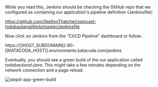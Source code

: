 While you read this, Jenkins should be checking the GitHub repo that we configured as containing our application's pipeline definition (Jenkinsfile):

https://github.com/SkeltonThatcher/spincast-todobackend/blob/master/Jenkinsfile

Now click on Jenkins from the "CI/CD Pipeline" dashboard or follow:

https://[[HOST_SUBDOMAIN]]-80-[[KATACODA_HOST]].environments.katacoda.com/jenkins

Eventually, you should see a green build of the our application called *todobackend-java*. This might take a few minutes depending on the network connection and a page reload.

![step4-app-green-build](step4-app-green-build.png)
